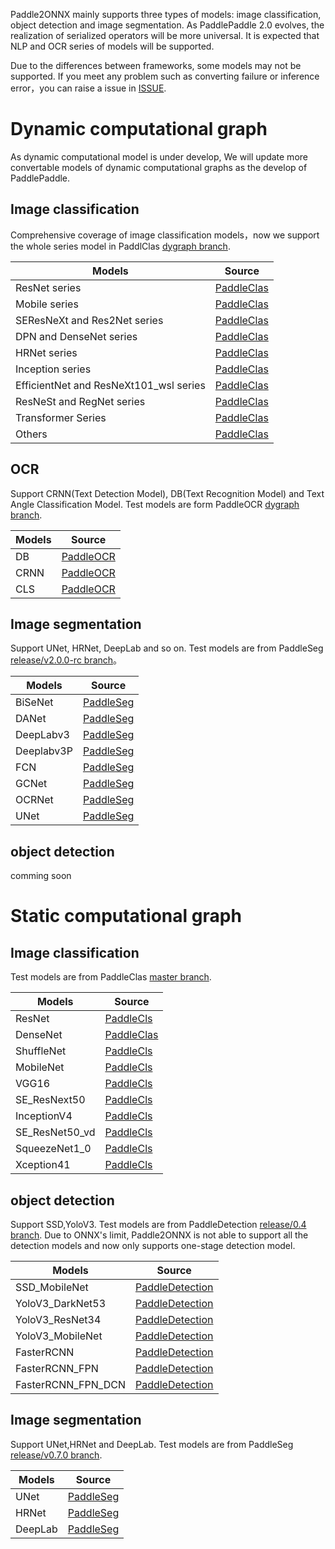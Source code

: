 Paddle2ONNX mainly supports three types of models: image classification, object detection and image segmentation.
As PaddlePaddle 2.0 evolves, the realization of serialized operators will be more universal. It is expected that NLP and OCR series of models will be supported.

Due to the differences between frameworks, some models may not be supported. If you meet any problem such as converting failure or inference error，you can raise a issue in [ISSUE](https://github.com/PaddlePaddle/paddle-onnx/issues/new).

# Dynamic computational graph

As dynamic computational model is under develop,  We will update more convertable models of dynamic computational graphs as the develop of PaddlePaddle.

## Image classification

Comprehensive coverage of image classification models，now we support the whole series model in PaddlClas  [dygraph branch](https://github.com/paddlepaddle/PaddleClas/tree/dygraph).

|Models | Source |  
|---|---|
| ResNet series| [PaddleClas](https://github.com/PaddlePaddle/PaddleClas/blob/dygraph/README.md#resnet-and-vd-series)|
| Mobile series | [PaddleClas](https://github.com/PaddlePaddle/PaddleClas/blob/dygraph/README.md#mobile-series)|
| SEResNeXt and Res2Net series | [PaddleClas](https://github.com/PaddlePaddle/PaddleClas/blob/dygraph/README.md#seresnext-and-res2net-series)|
| DPN and DenseNet series |[PaddleClas](https://github.com/PaddlePaddle/PaddleClas/blob/dygraph/README.md#dpn-and-densenet-series)|
| HRNet series |[PaddleClas](https://github.com/PaddlePaddle/PaddleClas/blob/dygraph/README.md#hrnet-series)|
| Inception series |[PaddleClas](https://github.com/PaddlePaddle/PaddleClas/blob/dygraph/README.md#inception-series)|
| EfficientNet and ResNeXt101_wsl series |[PaddleClas](https://github.com/PaddlePaddle/PaddleClas/blob/dygraph/README.md#efficientnet-and-resnext101_wsl-series)|
| ResNeSt and RegNet series |[PaddleClas](https://github.com/PaddlePaddle/PaddleClas/blob/dygraph/README.md#resnest-and-regnet-series)|
| Transformer Series |[PaddleClas](https://github.com/PaddlePaddle/PaddleClas/blob/dygraph/README.md#transformer-series)|
| Others |[PaddleClas](https://github.com/PaddlePaddle/PaddleClas/blob/dygraph/README.md#others)|


## OCR
Support CRNN(Text Detection Model), DB(Text Recognition Model) and Text Angle Classification Model. Test models are form PaddleOCR [dygraph branch](https://github.com/PaddlePaddle/PaddleOCR//tree/dygraph).

| Models | Source |
|-------|--------|
|DB|[PaddleOCR](https://github.com/PaddlePaddle/PaddleOCR/blob/develop/doc/doc_en/algorithm_overview_en.md#1-text-detection-algorithm) |
|CRNN|[PaddleOCR](https://github.com/PaddlePaddle/PaddleOCR/blob/dygraph/doc/doc_en/algorithm_overview_en.md#2-text-recognition-algorithm) |
|CLS|[PaddleOCR](https://github.com/PaddlePaddle/PaddleOCR/blob/dygraph/doc/doc_en/models_list_en.md#3-text-angle-classification-model) |

## Image segmentation
Support UNet, HRNet, DeepLab and so on. Test models are from PaddleSeg [release/v2.0.0-rc branch](https://github.com/PaddlePaddle/PaddleSeg/tree/release/v2.0.0-rc)。

| Models | Source |
|-------|--------|
|BiSeNet|[PaddleSeg](https://github.com/PaddlePaddle/PaddleSeg/tree/release/v2.0.0-rc/configs/bisenet) |
|DANet|[PaddleSeg](https://github.com/PaddlePaddle/PaddleSeg/blob/release/v2.0.0-rc/configs/danet) |
|DeepLabv3|[PaddleSeg](https://github.com/PaddlePaddle/PaddleSeg/blob/release/v2.0.0-rc/configs/deeplabv3) |
|Deeplabv3P |[PaddleSeg](https://github.com/PaddlePaddle/PaddleSeg/blob/release/v2.0.0-rc/configs/deeplabv3p) |
|FCN|[PaddleSeg](https://github.com/PaddlePaddle/PaddleSeg/blob/release/v2.0.0-rc/configs/fcn) |
|GCNet|[PaddleSeg](https://github.com/PaddlePaddle/PaddleSeg/blob/release/v2.0.0-rc/configs/gcnet) |
|OCRNet|[PaddleSeg](https://github.com/PaddlePaddle/PaddleSeg/blob/release/v2.0.0-rc/configs/ocrnet) |
|UNet|[PaddleSeg](https://github.com/PaddlePaddle/PaddleSeg/blob/release/v2.0.0-rc/configs/unet) |

## object detection
comming soon

# Static computational graph
## Image classification
Test models are from PaddleClas [master branch](https://github.com/PaddlePaddle/PaddleClas/tree/master).

| Models | Source |
|-------|--------|
| ResNet | [PaddleCls](https://github.com/PaddlePaddle/PaddleClas/blob/master/ppcls/modeling/architectures/resnet.py) |
| DenseNet | [PaddleClas](https://github.com/PaddlePaddle/PaddleClas/blob/master/ppcls/modeling/architectures/densenet.py) |
| ShuffleNet | [PaddleCls](https://github.com/PaddlePaddle/PaddleClas/blob/master/ppcls/modeling/architectures/shufflenet_v2.py) |
| MobileNet| [PaddleCls](https://github.com/PaddlePaddle/PaddleClas/blob/master/ppcls/modeling/architectures/mobilenet_v3.py) |
| VGG16| [PaddleCls](https://github.com/PaddlePaddle/PaddleClas/blob/master/ppcls/modeling/architectures/vgg.py) |
| SE_ResNext50| [PaddleCls](https://github.com/PaddlePaddle/PaddleClas/blob/master/ppcls/modeling/architectures/se_resnext.py) |
| InceptionV4| [PaddleCls](https://github.com/PaddlePaddle/PaddleClas/blob/master/ppcls/modeling/architectures/inception_v4.py) |
| SE_ResNet50_vd| [PaddleCls](https://github.com/PaddlePaddle/PaddleClas/blob/master/ppcls/modeling/architectures/se_resnext_vd.py) |
| SqueezeNet1_0| [PaddleCls](https://github.com/PaddlePaddle/PaddleClas/blob/master/ppcls/modeling/architectures/squeezenet.py) |
| Xception41| [PaddleCls](https://github.com/PaddlePaddle/PaddleClas/blob/master/ppcls/modeling/architectures/xception.py) |

## object detection
Support SSD,YoloV3. Test models are from PaddleDetection [release/0.4 branch](https://github.com/PaddlePaddle/Paddledetection/tree/release/0.4).
Due to ONNX's limit, Paddle2ONNX is not able to support all the detection models and now  only supports one-stage detection model.

| Models | Source |
|-------|--------|
|SSD_MobileNet|[PaddleDetection](https://github.com/PaddlePaddle/PaddleDetection/blob/release/0.4/docs/MODEL_ZOO.md#ssd) |
|YoloV3_DarkNet53|[PaddleDetection](https://github.com/PaddlePaddle/PaddleDetection/blob/release/0.4/docs/MODEL_ZOO.md#yolo-v3) |
|YoloV3_ResNet34|[PaddleDetection](https://github.com/PaddlePaddle/PaddleDetection/blob/release/0.4/docs/MODEL_ZOO.md#yolo-v3) |
|YoloV3_MobileNet|[PaddleDetection](https://github.com/PaddlePaddle/PaddleDetection/blob/release/0.4/docs/MODEL_ZOO.md#yolo-v3) |
|FasterRCNN|[PaddleDetection](https://github.com/PaddlePaddle/PaddleDetection/blob/release/0.4/docs/MODEL_ZOO.md#faster--mask-r-cnn) |
|FasterRCNN_FPN|[PaddleDetection](https://github.com/PaddlePaddle/PaddleDetection/blob/release/0.4/docs/MODEL_ZOO.md#faster--mask-r-cnn) |
|FasterRCNN_FPN_DCN|[PaddleDetection](https://github.com/PaddlePaddle/PaddleDetection/blob/release/0.4/docs/MODEL_ZOO.md#deformable-convnets-v2) |

## Image segmentation
Support UNet,HRNet and DeepLab. Test models are from PaddleSeg [release/v0.7.0 branch](https://github.com/PaddlePaddle/PaddleSeg/tree/release/v0.7.0).

| Models | Source |
|-------|--------|
|UNet|[PaddleSeg](https://github.com/PaddlePaddle/PaddleSeg/blob/release/v0.7.0/tutorial/finetune_unet.md) |
|HRNet|[PaddleSeg](https://github.com/PaddlePaddle/PaddleSeg/blob/release/v0.7.0/tutorial/finetune_hrnet.md) |
|DeepLab|[PaddleSeg](https://github.com/PaddlePaddle/PaddleSeg/blob/release/v0.7.0/tutorial/finetune_deeplabv3plus.md) |

